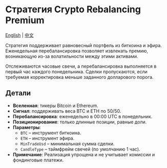 # Стратегия Crypto Rebalancing Premium
[English](README.md) | [中文](README_cn.md)

Стратегия поддерживает равновесный портфель из биткоина и эфира. Еженедельная перебалансировка позволяет извлекать премию, возникающую из-за волатильности между этими активами.

Отслеживаются часовые свечи, а перебалансировка выполняется в первый час каждого понедельника. Сделки пропускаются, если требуемая корректировка меньше заданного долларового порога.

## Детали

- **Вселенная**: тикеры Bitcoin и Ethereum.
- **Сигнал**: поддерживать веса BTC и ETH по 50/50.
- **Перебалансировка**: еженедельно в 00:00 UTC в понедельник.
- **Позиционирование**: только длинные позиции, равные доли.
- **Параметры**:
  - `BTC` – инструмент биткоина.
  - `ETH` – инструмент эфира.
  - `MinTradeUsd` – минимальная сумма сделки.
  - `CandleType` – таймфрейм свечей (по умолчанию 1 час).
- **Примечание**: Реализация упрощена и не учитывает комиссии и фондинговые платежи.
